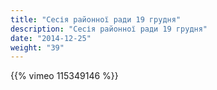 ```yaml
---
title: "Сесія районної ради 19 грудня"
description: "Сесія районної ради 19 грудня"
date: "2014-12-25"
weight: "39"
---
```


{{% vimeo 115349146 %}}
